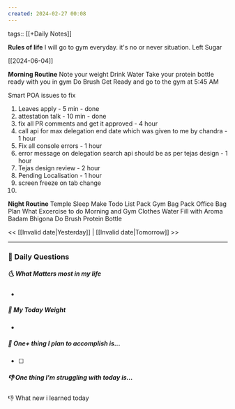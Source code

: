 ```yaml
---
created: 2024-02-27 00:08
---
```

tags:: [[+Daily Notes]]

**Rules of life**
I will go to gym everyday. it's no or never situation.
Left Sugar

[[2024-06-04]]

**Morning Routine**
Note your weight
Drink Water
Take your protein bottle ready with you in gym
Do Brush
Get Ready and go to the gym at 5:45 AM

Smart POA issues to fix

1. Leaves apply - 5 min - done
2. attestation talk - 10 min - done
3.  fix all PR comments and get it approved - 4 hour
4. call api for max delegation end date which was given to me by chandra - 1 hour
5.  Fix all console errors - 1 hour
6. error message on delegation search api should be as per tejas design - 1 hour
7. Tejas design review - 2 hour
8. Pending Localisation - 1 hour
9. screen freeze on tab change
10. 



**Night Routine**
Temple Sleep
Make Todo List
Pack Gym Bag
Pack Office Bag
Plan What Excercise to do
Morning and Gym Clothes
Water Fill with Aroma
Badam Bhigona
Do Brush
Protein Bottle


<< [[Invalid date|Yesterday]] | [[Invalid date|Tomorrow]] >>

---
### 📅 Daily Questions
##### 🌜 What Matters most in my life
- 

##### 🙌 My Today Weight
- 

##### 🚀 One+ thing I plan to accomplish is...
- [ ] 

##### 👎 One thing I'm struggling with today is...


👎 What new i learned today
